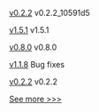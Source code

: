 
[v0.2.2](https://github.com/hyperledger-labs/firefly-ui/releases/tag/v0.2.2) v0.2.2_10591d5

[v1.5.1](https://github.com/hyperledger/fabric-ca/releases/tag/v1.5.1) v1.5.1

[v0.8.0](https://github.com/hyperledger/cactus/releases/tag/v0.8.0) v0.8.0

[v1.1.8](https://github.com/hyperledger/blockchain-explorer/releases/tag/v1.1.8) Bug fixes

[v0.2.2](https://github.com/hyperledger/aries-askar/releases/tag/v0.2.2) v0.2.2


[See more >>>](https://start-here.hyperledger.org/releases)
